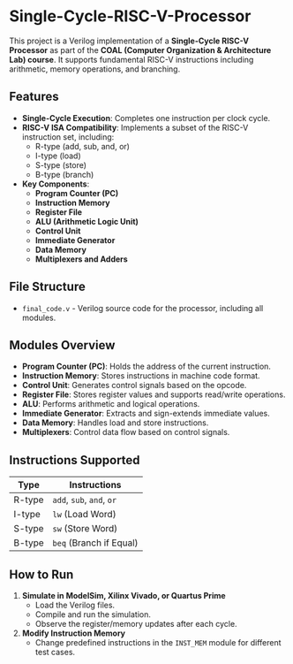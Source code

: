 # Single-Cycle-RISC-V-Processor
This project is a Verilog implementation of a **Single-Cycle RISC-V Processor** as part of the **COAL (Computer Organization & Architecture Lab) course**. It supports fundamental RISC-V instructions including arithmetic, memory operations, and branching.  

## Features  
- **Single-Cycle Execution**: Completes one instruction per clock cycle.  
- **RISC-V ISA Compatibility**: Implements a subset of the RISC-V instruction set, including:  
  - R-type (add, sub, and, or)  
  - I-type (load)  
  - S-type (store)  
  - B-type (branch)  
- **Key Components**:  
  - **Program Counter (PC)**  
  - **Instruction Memory**  
  - **Register File**  
  - **ALU (Arithmetic Logic Unit)**  
  - **Control Unit**  
  - **Immediate Generator**  
  - **Data Memory**  
  - **Multiplexers and Adders**  

## File Structure  
- `final_code.v` - Verilog source code for the processor, including all modules.  

## Modules Overview  
- **Program Counter (PC)**: Holds the address of the current instruction.  
- **Instruction Memory**: Stores instructions in machine code format.  
- **Control Unit**: Generates control signals based on the opcode.  
- **Register File**: Stores register values and supports read/write operations.  
- **ALU**: Performs arithmetic and logical operations.  
- **Immediate Generator**: Extracts and sign-extends immediate values.  
- **Data Memory**: Handles load and store instructions.  
- **Multiplexers**: Control data flow based on control signals.  

## Instructions Supported  
| Type  | Instructions |
|-------|-------------|
| R-type | `add`, `sub`, `and`, `or` |
| I-type | `lw` (Load Word) |
| S-type | `sw` (Store Word) |
| B-type | `beq` (Branch if Equal) |

## How to Run  
1. **Simulate in ModelSim, Xilinx Vivado, or Quartus Prime**  
   - Load the Verilog files.  
   - Compile and run the simulation.  
   - Observe the register/memory updates after each cycle.  
2. **Modify Instruction Memory**  
   - Change predefined instructions in the `INST_MEM` module for different test cases.  


